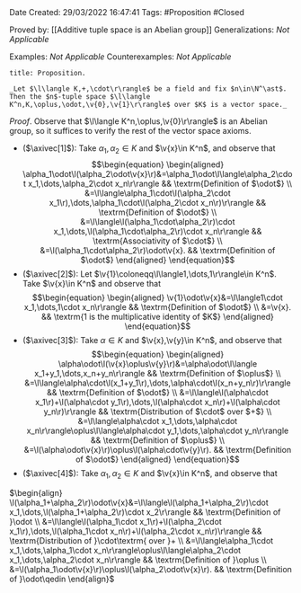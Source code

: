 <br />
<br />

Date Created: 29/03/2022 16:47:41
Tags: #Proposition #Closed

Proved by: [[Additive tuple space is an Abelian group]]
Generalizations: _Not Applicable_

Examples: _Not Applicable_
Counterexamples: _Not Applicable_

``` ad-Proposition
title: Proposition.

_Let $\l\langle K,+,\cdot\r\rangle$ be a field and fix $n\in\N^\ast$. Then the $n$-tuple space $\l\langle K^n,K,\oplus,\odot,\v{0},\v{1}\r\rangle$ over $K$ is a vector space._

```

_Proof_. Observe that $\l\langle K^n,\oplus,\v{0}\r\rangle$ is an Abelian group, so it suffices to verify the rest of the vector space axioms.
* ($\axivec[1]$): Take $\alpha_1,\alpha_2\in K$ and $\v{x}\in K^n$, and observe that
$$\begin{equation}
    \begin{aligned}
        \alpha_1\odot\l(\alpha_2\odot\v{x}\r)&=\alpha_1\odot\l\langle\alpha_2\cdot x_1,\dots,\alpha_2\cdot x_n\r\rangle && \textrm{Definition of $\odot$} \\
        &=\l\langle\alpha_1\cdot\l(\alpha_2\cdot x_1\r),\dots,\alpha_1\cdot\l(\alpha_2\cdot x_n\r)\r\rangle && \textrm{Definition of $\odot$} \\
        &=\l\langle\l(\alpha_1\cdot\alpha_2\r)\cdot x_1,\dots,\l(\alpha_1\cdot\alpha_2\r)\cdot x_n\r\rangle && \textrm{Associativity of $\cdot$} \\
        &=\l(\alpha_1\cdot\alpha_2\r)\odot\v{x}. && \textrm{Definition of $\odot$}
    \end{aligned}
\end{equation}$$
* ($\axivec[2]$): Let $\v{1}\coloneqq\l\langle1,\dots,1\r\rangle\in K^n$. Take $\v{x}\in K^n$ and observe that
$$\begin{equation}
    \begin{aligned}
        \v{1}\odot\v{x}&=\l\langle1\cdot x_1,\dots,1\cdot x_n\r\rangle && \textrm{Definition of $\odot$} \\
        &=\v{x}. && \textrm{1 is the multiplicative identity of $K$}
    \end{aligned}
\end{equation}$$
* ($\axivec[3]$): Take $\alpha\in K$ and $\v{x},\v{y}\in K^n$, and observe that
$$\begin{equation}
    \begin{aligned}
        \alpha\odot\l(\v{x}\oplus\v{y}\r)&=\alpha\odot\l\langle x_1+y_1,\dots,x_n+y_n\r\rangle && \textrm{Definition of $\oplus$} \\
        &=\l\langle\alpha\cdot\l(x_1+y_1\r),\dots,\alpha\cdot\l(x_n+y_n\r)\r\rangle && \textrm{Definition of $\odot$} \\
        &=\l\langle\l(\alpha\cdot x_1\r)+\l(\alpha\cdot y_1\r),\dots,\l(\alpha\cdot x_n\r)+\l(\alpha\cdot y_n\r)\r\rangle && \textrm{Distribution of $\cdot$ over $+$} \\
        &=\l\langle\alpha\cdot x_1,\dots,\alpha\cdot x_n\r\rangle\oplus\l\langle\alpha\cdot y_1,\dots,\alpha\cdot y_n\r\rangle && \textrm{Definition of $\oplus$} \\
        &=\l(\alpha\odot\v{x}\r)\oplus\l(\alpha\cdot\v{y}\r). && \textrm{Definition of $\odot$}
    \end{aligned}
\end{equation}$$
* ($\axivec[4]$): Take $\alpha_1,\alpha_2\in K$ and $\v{x}\in K^n$, and observe that

$\begin{align}
    \l(\alpha_1+\alpha_2\r)\odot\v{x}&=\l\langle\l(\alpha_1+\alpha_2\r)\cdot x_1,\dots,\l(\alpha_1+\alpha_2\r)\cdot x_2\r\rangle && \textrm{Definition of }\odot \\
    &=\l\langle\l(\alpha_1\cdot x_1\r)+\l(\alpha_2\cdot x_1\r),\dots,\l(\alpha_1\cdot x_n\r)+\l(\alpha_2\cdot x_n\r)\r\rangle && \textrm{Distribution of }\cdot\textrm{ over }+ \\
    &=\l\langle\alpha_1\cdot x_1,\dots,\alpha_1\cdot x_n\r\rangle\oplus\l\langle\alpha_2\cdot x_1,\dots,\alpha_2\cdot x_n\r\rangle && \textrm{Definition of }\oplus \\
    &=\l(\alpha_1\odot\v{x}\r)\oplus\l(\alpha_2\odot\v{x}\r). && \textrm{Definition of }\odot\qedin
\end{align}$
